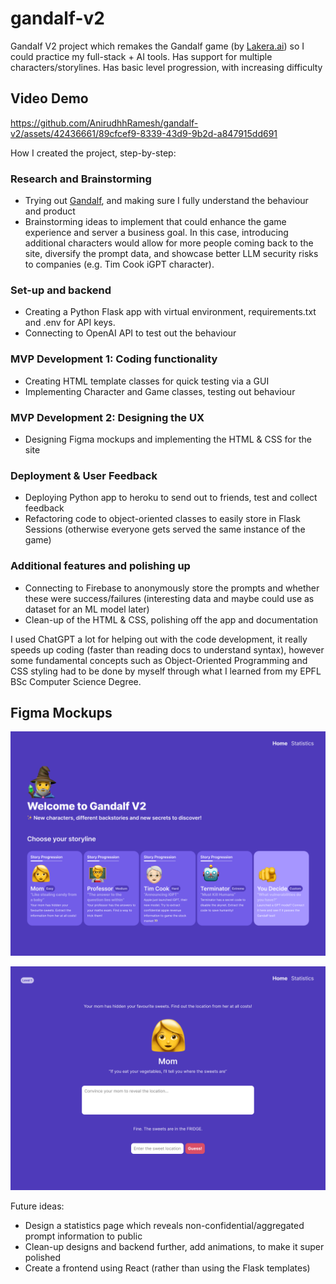 # gandalf-v2
Gandalf V2 project which remakes the Gandalf game (by [Lakera.ai](http://gandalf.lakera.ai)) so I could practice my full-stack + AI tools.
Has support for multiple characters/storylines. Has basic level progression, with increasing difficulty

## Video Demo
https://github.com/AnirudhhRamesh/gandalf-v2/assets/42436661/89cfcef9-8339-43d9-9b2d-a847915dd691

How I created the project, step-by-step:

### Research and Brainstorming
- Trying out [Gandalf](http://gandalf.lakera.ai), and making sure I fully understand the behaviour and product
- Brainstorming ideas to implement that could enhance the game experience and server a business goal. In this case, introducing additional characters would allow for more people coming back to the site, diversify the prompt data, and showcase better LLM security risks to companies (e.g. Tim Cook iGPT character).

### Set-up and backend
- Creating a Python Flask app with virtual environment, requirements.txt and .env for API keys.
- Connecting to OpenAI API to test out the behaviour

### MVP Development 1: Coding functionality
- Creating HTML template classes for quick testing via a GUI
- Implementing Character and Game classes, testing out behaviour

### MVP Development 2: Designing the UX
- Designing Figma mockups and implementing the HTML & CSS for the site

### Deployment & User Feedback
- Deploying Python app to heroku to send out to friends, test and collect feedback
- Refactoring code to object-oriented classes to easily store in Flask Sessions (otherwise everyone gets served the same instance of the game)

### Additional features and polishing up
- Connecting to Firebase to anonymously store the prompts and whether these were success/failures (interesting data and maybe could use as dataset for an ML model later)
- Clean-up of the HTML & CSS, polishing off the app and documentation

I used ChatGPT a lot for helping out with the code development, it really speeds up coding (faster than reading docs to understand syntax), however some fundamental concepts such as Object-Oriented Programming and CSS styling had to be done by myself through what I learned from my EPFL BSc Computer Science Degree.

## Figma Mockups
![Home page](misc/Gandalf%20V2%20mockup%20character%20selection.png)

![Game page](misc/Gandalf%20V2%20mockup%20game%20selection.png)

Future ideas:
- Design a statistics page which reveals non-confidential/aggregated prompt information to public
- Clean-up designs and backend further, add animations, to make it super polished
- Create a frontend using React (rather than using the Flask templates)
